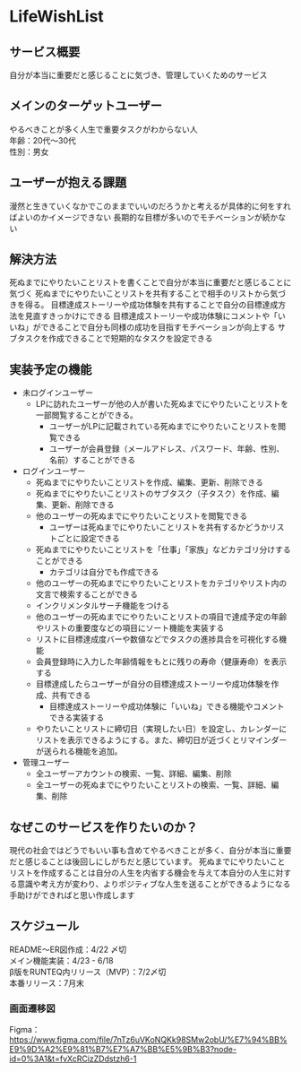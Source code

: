 # LifeWishList

## サービス概要
自分が本当に重要だと感じることに気づき、管理していくためのサービス

## メインのターゲットユーザー
やるべきことが多く人生で重要タスクがわからない人<br>
年齢：20代～30代<br>
性別：男女<br>

## ユーザーが抱える課題
漫然と生きていくなかでこのままでいいのだろうかと考えるが具体的に何をすればよいのかイメージできない
長期的な目標が多いのでモチベーションが続かない

## 解決方法
死ぬまでにやりたいことリストを書くことで自分が本当に重要だと感じることに気づく
死ぬまでにやりたいことリストを共有することで相手のリストから気づきを得る。
目標達成ストーリーや成功体験を共有することで自分の目標達成方法を見直すきっかけにできる
目標達成ストーリーや成功体験にコメントや「いいね」ができることで自分も同様の成功を目指すモチベーションが向上する
サブタスクを作成できることで短期的なタスクを設定できる

## 実装予定の機能
- 未ログインユーザー
  - LPに訪れたユーザーが他の人が書いた死ぬまでにやりたいことリストを一部閲覧することができる。
    - ユーザーがLPに記載されている死ぬまでにやりたいことリストを閲覧できる
    - ユーザーが会員登録（メールアドレス、パスワード、年齢、性別、名前）することができる
- ログインユーザー
  - 死ぬまでにやりたいことリストを作成、編集、更新、削除できる
  - 死ぬまでにやりたいことリストのサブタスク（子タスク）を作成、編集、更新、削除できる
  - 他のユーザーの死ぬまでにやりたいことリストを閲覧できる
    - ユーザーは死ぬまでにやりたいことリストを共有するかどうかリストごとに設定できる
  - 死ぬまでにやりたいことリストを「仕事」「家族」などカテゴリ分けすることができる
    - カテゴリは自分でも作成できる
  - 他のユーザーの死ぬまでにやりたいことリストをカテゴリやリスト内の文言で検索することができる
   - インクリメンタルサーチ機能をつける
  - 他のユーザーの死ぬまでにやりたいことリストの項目で達成予定の年齢やリストの重要度などの項目にソート機能を実装する
  - リストに目標達成度バーや数値などでタスクの進捗具合を可視化する機能
  - 会員登録時に入力した年齢情報をもとに残りの寿命（健康寿命）を表示する
  - 目標達成したらユーザーが自分の目標達成ストーリーや成功体験を作成、共有できる
    - 目標達成ストーリーや成功体験に「いいね」できる機能やコメントできる実装する
  - やりたいことリストに締切日（実現したい日）を設定し、カレンダーにリストを表示できるようにする。また、締切日が近づくとリマインダーが送られる機能を追加。
- 管理ユーザー
  - 全ユーザーアカウントの検索、一覧、詳細、編集、削除
  - 全ユーザーの死ぬまでにやりたいことリストの検索、一覧、詳細、編集、削除
## なぜこのサービスを作りたいのか？
現代の社会ではどうでもいい事も含めてやるべきことが多く、自分が本当に重要だと感じることは後回しにしがちだと感じています。
死ぬまでにやりたいことリストを作成することは自分の人生を内省する機会を与えて本自分の人生に対する意識や考え方が変わり、よりポジティブな人生を送ることができるようになる手助けができればと思い作成します

## スケジュール
README〜ER図作成：4/22 〆切<br>
メイン機能実装：4/23 - 6/18<br>
β版をRUNTEQ内リリース（MVP）：7/2〆切<br>
本番リリース：7月末

### 画面遷移図
Figma：https://www.figma.com/file/7nTz6uVKoNQKk98SMw2obU/%E7%94%BB%E9%9D%A2%E9%81%B7%E7%A7%BB%E5%9B%B3?node-id=0%3A1&t=fvXcRCizZDdstzh6-1
